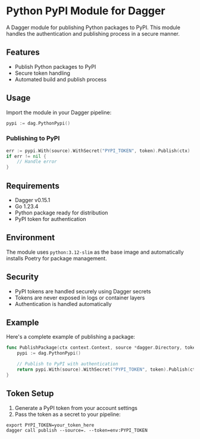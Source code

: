 # Python PyPI Module for Dagger

A Dagger module for publishing Python packages to PyPI. This module handles the authentication and publishing process in a secure manner.

## Features

- Publish Python packages to PyPI
- Secure token handling
- Automated build and publish process

## Usage

Import the module in your Dagger pipeline:

```go
pypi := dag.PythonPypi()
```

### Publishing to PyPI

```go
err := pypi.With(source).WithSecret("PYPI_TOKEN", token).Publish(ctx)
if err != nil {
    // Handle error
}
```

## Requirements

- Dagger v0.15.1
- Go 1.23.4
- Python package ready for distribution
- PyPI token for authentication

## Environment

The module uses `python:3.12-slim` as the base image and automatically installs Poetry for package management.

## Security

- PyPI tokens are handled securely using Dagger secrets
- Tokens are never exposed in logs or container layers
- Authentication is handled automatically

## Example

Here's a complete example of publishing a package:

```go
func PublishPackage(ctx context.Context, source *dagger.Directory, token *dagger.Secret) error {
    pypi := dag.PythonPypi()

    // Publish to PyPI with authentication
    return pypi.With(source).WithSecret("PYPI_TOKEN", token).Publish(ctx)
}
```

## Token Setup

1. Generate a PyPI token from your account settings
2. Pass the token as a secret to your pipeline:

```shell
export PYPI_TOKEN=your_token_here
dagger call publish --source=. --token=env:PYPI_TOKEN
```
